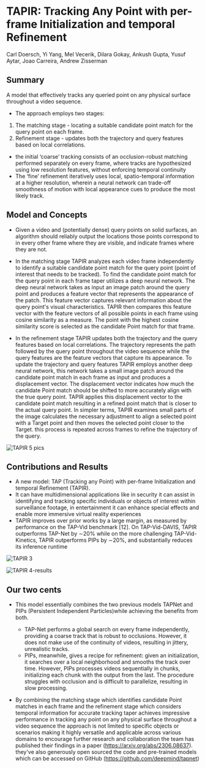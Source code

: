 # TAPIR: Tracking Any Point with per-frame Initialization and temporal Refinement
Carl Doersch, Yi Yang, Mel Vecerik, Dilara Gokay, Ankush Gupta, Yusuf Aytar, Joao Carreira, Andrew Zisserman

## Summary
A model that effectively tracks any queried point on any physical surface throughout a video sequence. 
- The approach employs two stages:
1. The matching stage - locating a suitable candidate point match for the query point on each frame.
2. Refinement stage - updates both the trajectory and query features based on local correlations.
- the initial ‘coarse’ tracking consists of an occlusion-robust matching performed separately on every frame, where tracks are hypothesized using low resolution features, without enforcing temporal continuity
- The ‘fine’ refinement iteratively uses local, spatio-temporal information at a higher resolution, wherein a neural network can trade-off smoothness of motion with local appearance cues to produce the most likely track.
  
## Model and Concepts
- Given a video and (potentially dense) query points on solid surfaces, an algorithm should reliably output the locations those points correspond to in every other frame where they are visible, and indicate frames where they are not.

- In the matching stage TAPIR analyzes each video frame independently to identify a suitable candidate point match for the query point (point of interest that needs to be tracked). To find the candidate point match for the query point in each frame taper utilizes a deep neural network. The deep neural network takes as input an image patch around the query point and produces a feature vector that represents the appearance of the patch. This feature vector captures relevant information about the query point's visual characteristics. TAPIR then compares this feature vector with the feature vectors of all possible points in each frame using cosine similarity as a measure. The point with the highest cosine similarity score is selected as the candidate Point match for that frame.

- In the refinement stage TAPIR updates both the trajectory and the query features based on local correlations. The trajectory represents the path followed by the query point throughout the video sequence while the query features are the feature vectors that capture its appearance. To update the trajectory and query features TAPIR employs another deep neural network, this network takes a small image patch around the candidate point match in each frame as input and produces a displacement vector. The displacement vector indicates how much the candidate Point match should be shifted to more accurately align with the true query point. TAPIR applies this displacement vector to the candidate point match resulting in a refined point match that is closer to the actual query point. In simpler terms, TAPIR examines small parts of the image calculates the necessary adjustment to align a selected point with a Target point and then moves the selected point closer to the Target. this process is repeated across frames to refine the trajectory of the query.


![TAPIR 5 pics](https://github.com/zenithgpta/TAPIR_summary/assets/113705191/a6307fb7-9d65-436c-b81a-b75d16e25d72)



## Contributions and Results
- A new model: TAP (Tracking any Point) with per-frame Initialization and temporal Refinement (TAPIR).
- It can have multidimensional applications like in security it can assist in identifying and tracking specific individuals or objects of interest within surveillance footage, in entertainment it can enhance special effects and enable more immersive virtual reality experiences
- TAPIR improves over prior works by a large margin, as measured by performance on the TAP-Vid benchmark [12]. On TAP-Vid-DAVIS, TAPIR outperforms TAP-Net by ∼20% while on the more challenging TAP-Vid-Kinetics, TAPIR outperforms PIPs by ∼20%, and substantially reduces its inference runtime
  
![TAPIR 3](https://github.com/zenithgpta/TAPIR_summary/assets/113705191/765aa601-9ef7-46d9-b531-9d7004c8ec5a)

![TAPIR 4-results](https://github.com/zenithgpta/TAPIR_summary/assets/113705191/9d09a0d9-2f88-4eec-8d69-4b1200fa96a0)

## Our two cents 
- This model essentially combines the two previous models TAPNet and PIPs (Persistent Independent Particles)while achieving the benefits from both.
   - TAP-Net performs a global search on every frame independently, providing a coarse track that is robust to occlusions. However, it does not make use of the continuity of videos, 
 resulting in jittery, unrealistic tracks.
   - PIPs, meanwhile, gives a recipe for refinement: given an initialization, it searches over a local neighborhood and smooths the track over time. However, PIPs processes videos sequentially in chunks, initializing each chunk with the output from the last. The procedure
struggles with occlusion and is difficult to parallelize, resulting in slow processing.

- By combining the matching stage which identifies candidate Point matches in each frame and the refinement stage which considers temporal information for accurate tracking taper achieves impressive performance in tracking any point on any physical surface throughout a video sequence the approach is not limited to specific objects or scenarios making it highly versatile and applicable across various domains to encourage further research and collaboration the team has published their findings in a paper (https://arxiv.org/abs/2306.08637). they've also generously open sourced the code and pre-trained models which can be accessed on GitHub (https://github.com/deepmind/tapnet)

